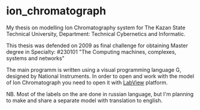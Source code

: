 # ion_chromatograph
My thesis on modelling Ion Chromatography system for The Kazan State Technical University, Department: Technical Cybernetics and Informatic.

This thesis was defended on 2009 as final challenge for obtaining Master degree in Specialty: #230101 "The Computing machines, complexes, systems and networks"

The main programm is written using a visual programming language G, designed by National Instruments.
In order to open and work with the model of Ion Chromatograph you need to open it with [LabView](https://en.wikipedia.org/wiki/LabVIEW) platform.

NB. Most of the labels on the are done in russian language, but I'm planning to make and share a separate model with translation to english.
